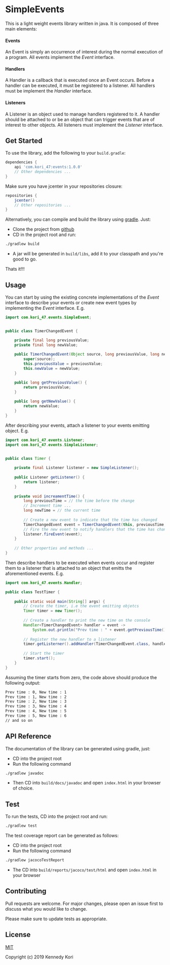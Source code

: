 # SimpleEvents
This is a light weight events library written in java. It is composed of three main elements:

#### Events

An Event is simply an occurrence of interest during the normal execution of a program. All events implement the *Event* interface.

#### Handlers

A Handler is a callback that is executed once an Event occurs. Before a handler can be executed, it must be registered to a listener. All handlers must be implement the *Handler* interface.


#### Listeners

A Listener is an object used to manage handlers registered to it. A handler should be attached to or be an object that can trigger events that are of interest to other objects. All listeners must implement the *Listener* interface.

## Get Started

To use the library, add the following to your `build.gradle`:

```gradle
dependencies {
    api 'com.kori_47:events:1.0.0'
    // Other dependencies ...
}
```

Make sure you have jcenter in your repositories closure:

```gradle
repositories {
    jcenter()
    // Other repositories ...
}
```

Alternatively, you can compile and build the library using [gradle](https://gradle.org/). Just:

* Clone the project from [github](https://github.com/kennedykori/SimpleEvents)
* CD in the project root and run:

```bash
./gradlew build
```
* A jar will be generated in `build/libs`, add it to your classpath and you're good to go.

Thats it!!!

## Usage

You can start by using the existing concrete implementations of the *Event* interface to describe your events or create new event types by implementing the *Event* interface. E.g.

```java
import com.kori_47.events.SimpleEvent;


public class TimerChangedEvent {

	private final long previousValue;
	private final long newValue;
	
	public TimerChangedEvent(Object source, long previousValue, long newValue) {
		super(source);
		this.previousValue = previousValue;
		this.newValue = newValue;
	}

	public long getPreviousValue() {
		return previousValue;
	}
	
	public long getNewValue() {
		return newValue;
	}
} 

```

After describing your events, attach a listener to your events emitting object. E.g.

```java
import com.kori_47.events.Listener;
import com.kori_47.events.SimpleListener;


public class Timer {
	
	private final Listener listener = new SimpleListener();
	
	public Listener getListener() {
		return listener;
	}
	
	private void increamentTime() {
		long previousTime = // the time before the change
		// Increment time ...
		long newTime = // the current time
		
		// Create a new event to indicate that the time has changed
		TimerChangedEvent event = TimerChangedEvent(this, previousTime, newTime);
		// Fire the new event to notify handlers that the time has changed
		listener.fireEvent(event);
	}
	
	// Other properties and methods ...
}

```

Then describe handlers to be executed when events occur and register them to a listener that is attached to an object that emitts the aforementioned events. E.g.

```java
import com.kori_47.events.Handler;

public class TestTimer {
	
	public static void main(String[] args) {
		// Create the timer, i.e the event emitting objetcs
		Timer timer = new Timer();
		
		// Create a handler to print the new time on the console
		Handler<TimerChangedEvent> handler = event -> 
			System.out.println("Prev time : " + event.getPreviousTime() + ", New time : " + event.getNewTime() );
	
		// Register the new handler to a listener
		timer.getListerner().addHandler(TimerChangedEvent.class, handler);
		
		// Start the timer
		timer.start();
	}
}

```

Assuming the timer starts from zero, the code above should produce the following output:

```bash
Prev time : 0, New time : 1
Prev time : 1, New time : 2
Prev time : 2, New time : 3
Prev time : 3, New time : 4
Prev time : 4, New time : 5
Prev time : 5, New time : 6
// and so on

```

## API Reference

The documentation of the library can be generated using gradle, just:
* CD into the project root
* Run the following command

```bash
./gradlew javadoc
```

* Then CD into `build/docs/javadoc` and open `index.html` in your browser of choice.

## Test

To run the tests, CD into the project root and run:

```bash
./gradlew test
```

The test coverage report can be generated as follows:
* CD into the project root
* Run the following command

```bash
./gradlew jacocoTestReport
```

* The CD into `build/reports/jacoco/test/html` and open `index.html` in your browser

## Contributing
Pull requests are welcome. For major changes, please open an issue first to discuss what you would like to change.

Please make sure to update tests as appropriate.

## License

[MIT](https://choosealicense.com/licenses/mit/)

Copyright (c) 2019 Kennedy Kori

